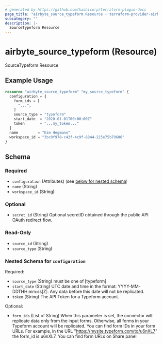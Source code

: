 ```yaml
---
# generated by https://github.com/hashicorp/terraform-plugin-docs
page_title: "airbyte_source_typeform Resource - terraform-provider-airbyte"
subcategory: ""
description: |-
  SourceTypeform Resource
---
```


# airbyte_source_typeform (Resource)

SourceTypeform Resource

## Example Usage

```terraform
resource "airbyte_source_typeform" "my_source_typeform" {
  configuration = {
    form_ids = [
      "...",
    ]
    source_type = "typeform"
    start_date  = "2020-01-01T00:00:00Z"
    token       = "...my_token..."
  }
  name         = "Kim Hegmann"
  workspace_id = "3bc0f970-c42f-4c9f-8844-225e75b79606"
}
```

<!-- schema generated by tfplugindocs -->
## Schema

### Required

- `configuration` (Attributes) (see [below for nested schema](#nestedatt--configuration))
- `name` (String)
- `workspace_id` (String)

### Optional

- `secret_id` (String) Optional secretID obtained through the public API OAuth redirect flow.

### Read-Only

- `source_id` (String)
- `source_type` (String)

<a id="nestedatt--configuration"></a>
### Nested Schema for `configuration`

Required:

- `source_type` (String) must be one of [typeform]
- `start_date` (String) UTC date and time in the format: YYYY-MM-DDTHH:mm:ss[Z]. Any data before this date will not be replicated.
- `token` (String) The API Token for a Typeform account.

Optional:

- `form_ids` (List of String) When this parameter is set, the connector will replicate data only from the input forms. Otherwise, all forms in your Typeform account will be replicated. You can find form IDs in your form URLs. For example, in the URL "https://mysite.typeform.com/to/u6nXL7" the form_id is u6nXL7. You can find form URLs on Share panel


